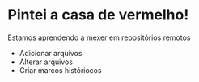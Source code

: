 # Pintei a casa de vermelho!

Estamos aprendendo a mexer em repositórios remotos

- Adicionar arquivos
- Alterar arquivos
- Criar marcos históriocos
